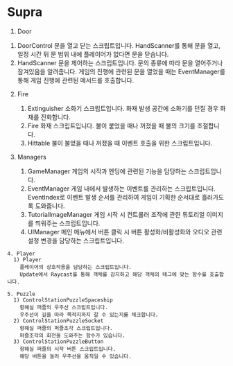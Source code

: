 # Supra

1. Door
  1) DoorControl
     문을 열고 닫는 스크립트입니다.
     HandScanner를 통해 문을 열고, 일정 시간 뒤 문 범위 내에 플레이어가 없다면 문을 닫습니다.
  2) HandScanner
     문을 제어하는 스크립트입니다.
     문의 종류에 따라 문을 열어주거나 잠겨있음을 알려줍니다.
     게임의 진행에 관련된 문을 열었을 때는 EventManager를 통해 게임 진행에 관련된 메서드를 호출합니다.

2. Fire
   1) Extinguisher
      소화기 스크립트입니다.
      화재 발생 공간에 소화기를 던질 경우 화재를 진화합니다.
   2) Fire
      화재 스크립트입니다.
      불이 붙었을 때나 꺼졌을 때 불의 크기를 조절합니다.
   3) Hittable
      불이 불었을 때나 꺼졌을 때 이벤트 호출을 위한 스크립트입니다.

  4. Managers
     1) GameManager
        게임의 시작과 엔딩에 관련된 기능을 담당하는 스크립트입니다.
     2) EventManager
        게임 내에서 발생하는 이벤트를 관리하는 스크립트입니다.
        EventIndex로 이벤트 발생 순서를 관리하여 게임이 기획한 순서대로 흘러가도록 도와줍니다.
     3) TutorialImageManager
        게임 시작 시 컨트롤러 조작에 관한 튜토리얼 이미지를 띄워주는 스크립트입니다.
     4) UIManager
        메인 메뉴에서 버튼 클릭 시 버튼 활성화/비활성화와 오디오 관련 설정 변경을 담당하는 스크립트입니다.

    4. Player
      1) Player
        플레이어의 상호작용을 담당하는 스크립트입니다.
        Update에서 Raycast를 통해 객체를 감지하고 해당 객체의 태그에 맞는 함수를 호출합니다.

    5. Puzzle
      1) ControlStationPuzzleSpaceship
        항해실 퍼즐의 우주선 스크립트입니다.
        우주선이 길을 따라 목적지까지 갈 수 있는지를 체크합니다.
      2) ControlStationPuzzleSocket
        항해실 퍼즐의 퍼즐조각 스크립트입니다.
        퍼즐조각의 회전을 도와주는 함수가 있습니다.
      3) ControlStationPuzzleButton
        항해실 퍼즐의 시작 버튼 스크립트입니다.
        해당 버튼을 눌러 우주선을 움직일 수 있습니다.
